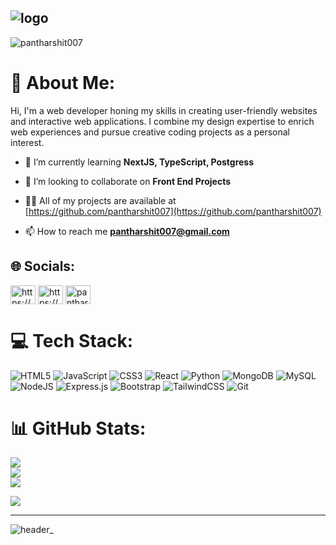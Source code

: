 ![logo](https://user-images.githubusercontent.com/70382532/138322189-2db8df52-9dcb-40a0-88a8-c365466bd33d.gif)
---

<p align="left"> <img src="https://komarev.com/ghpvc/?username=pantharshit007&label=Profile%20views&color=0e75b6&style=flat" alt="pantharshit007" /> </p>

# 💫 About Me:
<div>
  <p>
   Hi, I'm a web developer honing my skills in creating user-friendly websites and interactive web applications. I combine my design expertise to enrich web experiences and pursue creative coding projects as a personal interest.
  </p>

- 🌱 I’m currently learning **NextJS, TypeScript, Postgress**

- 👯 I’m looking to collaborate on **Front End Projects**

- 👨‍💻 All of my projects are available at [https://github.com/pantharshit007](https://github.com/pantharshit007)

- 📫 How to reach me **pantharshit007@gmail.com**

[//]: # "- ⚡ Fun fact **I may be a little flimsy when it comes to conversation but once we start talking we can be like mates from a long time.**"
 
 </div>

## 🌐 Socials:
<a href="https://codepen.io/pantharshit007" target="blank"><img align="center" src="https://raw.githubusercontent.com/rahuldkjain/github-profile-readme-generator/master/src/images/icons/Social/codepen.svg" alt="https://codepen.io/pantharshit007" height="30" width="40" /></a>
<a href="https://www.linkedin.com/in/harshit-pant-8467a2230/" target="blank"><img align="center" src="https://raw.githubusercontent.com/rahuldkjain/github-profile-readme-generator/master/src/images/icons/Social/linked-in-alt.svg" alt="https://www.linkedin.com/in/harshit-pant-8467a2230/" height="30" width="40" /></a>
<a href="https://twitter.com/pantharshit007" target="blank"><img align="center" src="https://raw.githubusercontent.com/rahuldkjain/github-profile-readme-generator/master/src/images/icons/Social/twitter.svg" alt="pantharshit007" height="30" width="40" /></a> 

# 💻 Tech Stack:
![HTML5](https://img.shields.io/badge/html5-%23E34F26.svg?style=for-the-badge&logo=html5&logoColor=white) 
![JavaScript](https://img.shields.io/badge/javascript-%23323330.svg?style=for-the-badge&logo=javascript&logoColor=%23F7DF1E) 
![CSS3](https://img.shields.io/badge/css3-%231572B6.svg?style=for-the-badge&logo=css3&logoColor=white) 
![React](https://img.shields.io/badge/react-%2320232a.svg?style=for-the-badge&logo=react&logoColor=%2361DAFB) 
![Python](https://img.shields.io/badge/python-%2320232a.svg?style=for-the-badge&logo=python&logoColor=%2361DAFB)
![MongoDB](https://img.shields.io/badge/MongoDB-%234ea94b.svg?style=for-the-badge&logo=mongodb&logoColor=white) 
![MySQL](https://img.shields.io/badge/mysql-4479A1.svg?style=for-the-badge&logo=mysql&logoColor=white) 
![NodeJS](https://img.shields.io/badge/node.js-6DA55F?style=for-the-badge&logo=node.js&logoColor=white) 
![Express.js](https://img.shields.io/badge/express.js-%23404d59.svg?style=for-the-badge&logo=express&logoColor=%2361DAFB) 
![Bootstrap](https://img.shields.io/badge/bootstrap-%23563D7C.svg?style=for-the-badge&logo=bootstrap&logoColor=white)
![TailwindCSS](https://img.shields.io/badge/tailwindcss-%2338B2AC.svg?style=for-the-badge&logo=tailwind-css&logoColor=white)
![Git](https://img.shields.io/badge/git-%320232a.svg?style=for-the-badge&logo=git&logoColor=orange)



# 📊 GitHub Stats:
![](https://github-readme-stats.vercel.app/api?username=pantharshit007&theme=dark&hide_border=false&include_all_commits=false&count_private=false)<br/>
![](https://github-readme-streak-stats.herokuapp.com/?user=pantharshit007&theme=dark&hide_border=false)<br/>
![](https://github-readme-stats.vercel.app/api/top-langs/?username=pantharshit007&theme=dark&hide_border=false&include_all_commits=false&count_private=false&layout=compact)

[![](https://visitcount.itsvg.in/api?id=pantharshit007&icon=0&color=0)](https://visitcount.itsvg.in)

---

![header_](https://github.com/user-attachments/assets/d6a0035a-21ac-45eb-9f66-5d28dbdebe21)



